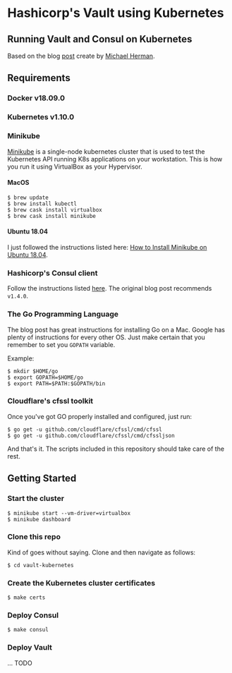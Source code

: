 # Hashicorp's Vault using Kubernetes
## Running Vault and Consul on Kubernetes

Based on the blog [post](https://testdriven.io/blog/running-vault-and-consul-on-kubernetes/) create by [Michael Herman](https://github.com/mjhea0).

## Requirements

### Docker v18.09.0

### Kubernetes v1.10.0

### Minikube

[Minikube](https://kubernetes.io/docs/setup/minikube/) is a single-node kubernetes cluster that is used to test the Kubernetes API running K8s applications on your workstation. This is how you run it using VirtualBox as your Hypervisor.

#### MacOS
```
$ brew update
$ brew install kubectl
$ brew cask install virtualbox
$ brew cask install minikube
```

#### Ubuntu 18.04
I just followed the instructions listed here: [How to Install Minikube on Ubuntu 18.04](https://computingforgeeks.com/how-to-install-minikube-on-ubuntu-18-04/).

### Hashicorp's Consul client
Follow the instructions listed [here](https://www.consul.io/docs/install/index.html). The original blog post recommends `v1.4.0`.

### The Go Programming Language
The blog post has great instructions for installing Go on a Mac. Google has plenty of instructions for every other OS. Just make certain that you remember to set you `GOPATH` variable.  

Example:
```
$ mkdir $HOME/go
$ export GOPATH=$HOME/go
$ export PATH=$PATH:$GOPATH/bin
```

### Cloudflare's cfssl toolkit
Once you've got GO properly installed and configured, just run:
```
$ go get -u github.com/cloudflare/cfssl/cmd/cfssl
$ go get -u github.com/cloudflare/cfssl/cmd/cfssljson
```
And that's it. The scripts included in this repository should take care of the rest.

## Getting Started

### Start the cluster
```
$ minikube start --vm-driver=virtualbox
$ minikube dashboard
```

### Clone this repo
Kind of goes without saying. Clone and then navigate as follows:
```
$ cd vault-kubernetes
```

### Create the Kubernetes cluster certificates
```
$ make certs
```

### Deploy Consul
```
$ make consul
```

### Deploy Vault
... TODO
